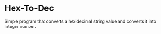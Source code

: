 # Hex-To-Dec

Simple program that converts a hexidecimal string value and converts it into integer number.
